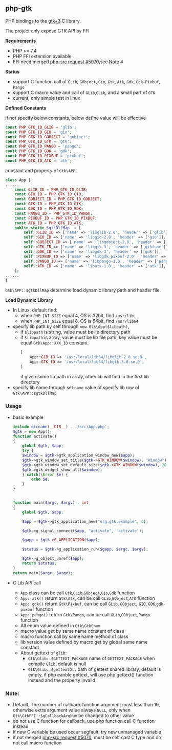 ## php-gtk
PHP bindings to the [gtk+3](https://www.gtk.org/) C library.

The project only expose GTK API by FFI

**Requirements**
* PHP >= 7.4
* PHP FFI extension available
* FFI need merged [php-src request #5070](https://github.com/php/php-src/pull/5070),see [Note](#note) 4

**Status**
* support C function call of `GLib`, `GObject`, `Gio`, `Gtk`, `Atk`, `Gdk`, `Gdk-Pixbuf`, `Pango`
* support C macro value and call of `GLib`,`GLib`, and a small part of `GTK`
* current, only simple test in linux
  
**Defined Constants**

if not specify below constants, below define value will be effective
```php
const PHP_GTK_ID_GLIB = 'glib';
const PHP_GTK_ID_GIO = 'gio';
const PHP_GTK_ID_GOBJECT = 'gobject';
const PHP_GTK_ID_GTK = 'gtk';
const PHP_GTK_ID_PANGO = 'pango';
const PHP_GTK_ID_GDK = 'gdk';
const PHP_GTK_ID_PIXBUF = 'pixbuf';
const PHP_GTK_ID_ATK = 'atk';
```
constant and property of `Gtk\APP`:

```php
class App {
......
    const GLIB_ID = PHP_GTK_ID_GLIB;
    const GIO_ID = PHP_GTK_ID_GIO;
    const GOBJECT_ID = PHP_GTK_ID_GOBJECT;
    const GTK_ID = PHP_GTK_ID_GTK;
    const GDK_ID = PHP_GTK_ID_GDK;
    const PANGO_ID = PHP_GTK_ID_PANGO;
    const PIXBUF_ID = PHP_GTK_ID_PIXBUF;
    const ATK_ID = PHP_GTK_ID_ATK;
    public static $gtkDllMap  = [
        self::GLIB_ID => ['name' => 'libglib-2.0', 'header' => ['glib']],
        self::GIO_ID => ['name' => 'libgio-2.0', 'header' => ['gio']],
        self::GOBJECT_ID => ['name' => 'libgobject-2.0', 'header' => ['gtype', 'gobject']],
        self::GTK_ID => ['name' => 'libgtk-3', 'header' => ['gtkfunc']],
        self::GDK_ID => ['name' => 'libgdk-3', 'header' => ['gdk']],
        self::PIXBUF_ID => ['name' => 'libgdk_pixbuf-2.0', 'header' => ['pixbuf']],
        self::PANGO_ID => ['name' => 'libpango-1.0', 'header' => ['pango']],
        self::ATK_ID => ['name' => 'libatk-1.0', 'header' => ['atk']],
    ];
......
}
```

`Gtk\APP::$gtkDllMap` determine load dynamic library path and header file.

**Load Dynamic Library**
* In Linux, default find:
  * when `PHP_INT_SIZE` equal 4, OS is 32bit, find `/usr/lib`
  * when `PHP_INT_SIZE` equal 8, OS is 64bit, find `/usr/lib64`
* specify lib path by self through `new Gtk\App($libpath)`, 
  * if `$libpath` is string, value must be lib directory path
  * if `$libpath` is array, value must be lib file path, key value must be equal `Gtk\App::XXX_ID` constant.
    ```php
    [
        App::GIB_ID => '/usr/local/lib64/libglib-2.0.so.0',
        App::GTK_ID => '/usr/local/lib64/libgtk-3.0.so.0',
    ]
    ```
    if given some lib path in array, other lib will find in the first lib directory
* specify lib name through set `name` value of specify lib row of `Gtk\APP::$gtkDllMap`

### Usage

* basic example
  
    ```php
    include dirname(__DIR__) . '/src/App.php';
    $gtk = new App();
    function activate()
    {
        global $gtk, $app;
        try {
        $window = $gtk->gtk_application_window_new($app);
        $gtk->gtk_window_set_title($gtk->GTK_WINDOW($window), "Window");
        $gtk->gtk_window_set_default_size($gtk->GTK_WINDOW($window), 200, 200);
        $gtk->gtk_widget_show_all($window);
        } catch(\Error $e) {
            echo $e;
        }
    }


    function main($argc, $argv) : int
    {
        global $gtk, $app;

        $app = $gtk->gtk_application_new("org.gtk.example", 0);

        $gtk->g_signal_connect($app, "activate", 'activate');

        $gapp = $gtk->G_APPLICATION($app);

        $status = $gtk->g_application_run($gapp, $argc, $argv);

        $gtk->g_object_unref($app);
        return $status;
    }
    return main($argc, $argv);
    ```
* C Lib API call 
  * `App` class can be call `Gtk`,`GLib`,`GObject`,`Gio`,`Gdk` function
  * `App::atk()` return `Gtk\Atk`, can be call `GLib`,`GObject`,`ATK` function
  * `App::gdk()` return `Gtk\Pixbuf`, can be call `GLib`, `GObject`, `GIO`, `GDK`,`gdk-pixbuf` function
  * `App::pango()` return `Gtk\Pango`, can be call `GLib`,`GObject`,`Pango` function
  * All enum value defined in `Gtk\GtkEnum`
  * macro value get by same name constant of class
  * macro function call by same name method of class
  * lib version value defined by macro get by global same name  constant
  * About gettext of `glib`:
    * `Gtk\Glib::$GETTEXT_PACKAGE`  name of `GETTEXT_PACKAGE` when compile `Glib`, default is null
    * `Gtk\Glib::$gettextDll`       path of gettext shared library, default is empty, if php eanble gettext, will use php gettext() function instead and the property invaild

### Note:

* Default, The number of callback function argument must less than 10, otherwise extra argument value always  `NULL`, only when `Gtk\GtkFFI::$gCallbackArgNum` be changed to other value
* do not use C function for callback, use php function call C function instead
* if new C variable be used occur segfault, try new unmanaged variable
* if not merged [php-src request #5070](https://github.com/php/php-src/pull/5070), must be self cast C type and do not call macro function